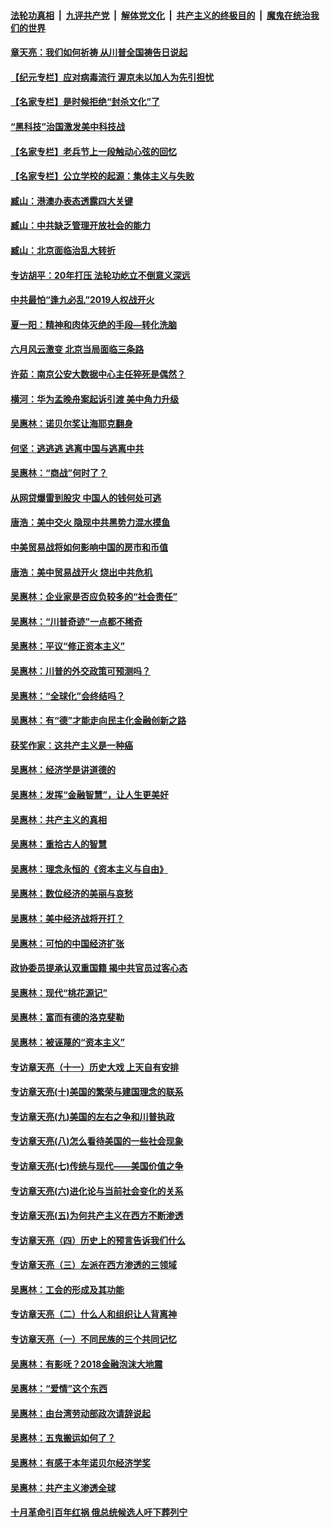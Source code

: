 

####  [法轮功真相](../../../../basic/blob/master/README.md?t=07072302) &nbsp;|&nbsp; [九评共产党](../../../../9ping.md/blob/master/README.md?t=07072302) &nbsp;|&nbsp; [解体党文化](../../../../jtdwh.md/blob/master/README.md?t=07072302)  &nbsp;|&nbsp; [共产主义的终极目的](../../../../gczydzjmd.md/blob/master/README.md?t=07072302) &nbsp;|&nbsp; [魔鬼在统治我们的世界](../../../../mgztzwmdsj.md/blob/master/README.md?t=07072302) 

#### [章天亮：我们如何祈祷 从川普全国祷告日说起](../pages/nsc423/n11944627.md?t=07072302) 

#### [【纪元专栏】应对病毒流行 渥京未以加人为先引担忧](../pages/nsc423/n11875714.md?t=07072302) 

#### [【名家专栏】是时候拒绝“封杀文化”了](../pages/nsc423/n11814093.md?t=07072302) 

#### [“黑科技”治国激发美中科技战](../pages/nsc423/n11638056.md?t=07072302) 

#### [【名家专栏】老兵节上一段触动心弦的回忆](../pages/nsc423/n11646016.md?t=07072302) 

#### [【名家专栏】公立学校的起源：集体主义与失败](../pages/nsc423/n11601833.md?t=07072302) 

#### [臧山：港澳办表态透露四大关键](../pages/nsc423/n11421628.md?t=07072302) 

#### [臧山：中共缺乏管理开放社会的能力](../pages/nsc423/n11407457.md?t=07072302) 

#### [臧山：北京面临治乱大转折](../pages/nsc423/n11406895.md?t=07072302) 

#### [专访胡平：20年打压 法轮功屹立不倒意义深远](../pages/nsc423/n11398800.md?t=07072302) 

#### [中共最怕“逢九必乱”2019人权战开火](../pages/nsc423/n11385248.md?t=07072302) 

#### [夏一阳：精神和肉体灭绝的手段—转化洗脑](../pages/nsc423/n11368250.md?t=07072302) 

#### [六月风云激变 北京当局面临三条路](../pages/nsc423/n11313668.md?t=07072302) 

#### [许茹：南京公安大数据中心主任猝死是偶然？](../pages/nsc423/n11064744.md?t=07072302) 

#### [横河：华为孟晚舟案起诉引渡 美中角力升级](../pages/nsc423/n11027230.md?t=07072302) 

#### [吴惠林：诺贝尔奖让海耶克翻身](../pages/nsc423/n10890049.md?t=07072302) 

#### [何坚：逃逃逃 逃离中国与逃离中共](../pages/nsc423/n10592891.md?t=07072302) 

#### [吴惠林：“商战”何时了？](../pages/nsc423/n10573558.md?t=07072302) 

#### [从网贷爆雷到股灾 中国人的钱何处可逃](../pages/nsc423/n10572800.md?t=07072302) 

#### [唐浩：美中交火 隐现中共黑势力混水摸鱼](../pages/nsc423/n10544040.md?t=07072302) 

#### [中美贸易战将如何影响中国的房市和币值](../pages/nsc423/n10543697.md?t=07072302) 

#### [唐浩：美中贸易战开火 烧出中共危机](../pages/nsc423/n10540126.md?t=07072302) 

#### [吴惠林：企业家是否应负较多的“社会责任”](../pages/nsc423/n10535022.md?t=07072302) 

#### [吴惠林：“川普奇迹”一点都不稀奇](../pages/nsc423/n10512808.md?t=07072302) 

#### [吴惠林：平议“修正资本主义”](../pages/nsc423/n10495724.md?t=07072302) 

#### [吴惠林：川普的外交政策可预测吗？](../pages/nsc423/n10462387.md?t=07072302) 

#### [吴惠林：“全球化”会终结吗？](../pages/nsc423/n10452838.md?t=07072302) 

#### [吴惠林：有“德”才能走向民主化金融创新之路](../pages/nsc423/n10432292.md?t=07072302) 

#### [获奖作家：这共产主义是一种癌](../pages/nsc423/n10431541.md?t=07072302) 

#### [吴惠林：经济学是讲道德的](../pages/nsc423/n10398014.md?t=07072302) 

#### [吴惠林：发挥“金融智慧”，让人生更美好](../pages/nsc423/n10375019.md?t=07072302) 

#### [吴惠林：共产主义的真相](../pages/nsc423/n10351394.md?t=07072302) 

#### [吴惠林：重拾古人的智慧](../pages/nsc423/n10337691.md?t=07072302) 

#### [吴惠林：理念永恒的《资本主义与自由》](../pages/nsc423/n10316274.md?t=07072302) 

#### [吴惠林：数位经济的美丽与哀愁](../pages/nsc423/n10292946.md?t=07072302) 

#### [吴惠林：美中经济战将开打？](../pages/nsc423/n10258825.md?t=07072302) 

#### [吴惠林：可怕的中国经济扩张](../pages/nsc423/n10219147.md?t=07072302) 

#### [政协委员提承认双重国籍 揭中共官员过客心态](../pages/nsc423/n10208809.md?t=07072302) 

#### [吴惠林：现代“桃花源记”](../pages/nsc423/n10185234.md?t=07072302) 

#### [吴惠林：富而有德的洛克斐勒](../pages/nsc423/n10142264.md?t=07072302) 

#### [吴惠林：被诬蔑的“资本主义”](../pages/nsc423/n10124816.md?t=07072302) 

#### [专访章天亮（十一）历史大戏 上天自有安排](../pages/nsc423/n10094905.md?t=07072302) 

#### [专访章天亮(十)美国的繁荣与建国理念的联系](../pages/nsc423/n10094899.md?t=07072302) 

#### [专访章天亮(九)美国的左右之争和川普执政](../pages/nsc423/n10094889.md?t=07072302) 

#### [专访章天亮(八)怎么看待美国的一些社会现象](../pages/nsc423/n10094857.md?t=07072302) 

#### [专访章天亮(七)传统与现代——美国价值之争](../pages/nsc423/n10093140.md?t=07072302) 

#### [专访章天亮(六)进化论与当前社会变化的关系](../pages/nsc423/n10092036.md?t=07072302) 

#### [专访章天亮(五)为何共产主义在西方不断渗透](../pages/nsc423/n10083620.md?t=07072302) 

#### [专访章天亮（四）历史上的预言告诉我们什么](../pages/nsc423/n10083606.md?t=07072302) 

#### [专访章天亮（三）左派在西方渗透的三领域](../pages/nsc423/n10081115.md?t=07072302) 

#### [吴惠林：工会的形成及其功能](../pages/nsc423/n10080633.md?t=07072302) 

#### [专访章天亮（二）什么人和组织让人背离神](../pages/nsc423/n10076637.md?t=07072302) 

#### [专访章天亮（一）不同民族的三个共同记忆](../pages/nsc423/n10074188.md?t=07072302) 

#### [吴惠林：有影呒？2018金融泡沫大地震](../pages/nsc423/n10040534.md?t=07072302) 

#### [吴惠林：“爱情”这个东西](../pages/nsc423/n10019423.md?t=07072302) 

#### [吴惠林：由台湾劳动部政次请辞说起](../pages/nsc423/n9979679.md?t=07072302) 

#### [吴惠林：五鬼搬运如何了？](../pages/nsc423/n9925338.md?t=07072302) 

#### [吴惠林：有感于本年诺贝尔经济学奖](../pages/nsc423/n9871883.md?t=07072302) 

#### [吴惠林：共产主义渗透全球](../pages/nsc423/n9812748.md?t=07072302) 

#### [十月革命引百年红祸 俄总统候选人吁下葬列宁](../pages/nsc423/n9810182.md?t=07072302) 

